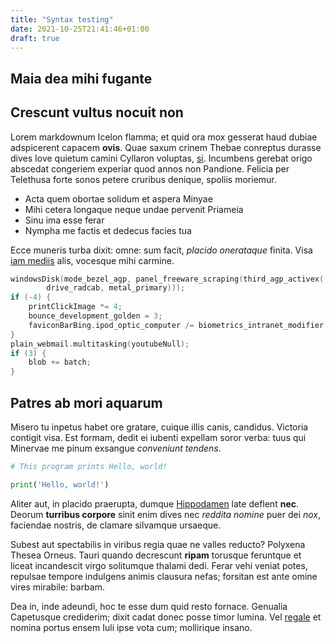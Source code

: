 ```yaml
---
title: "Syntax testing"
date: 2021-10-25T21:41:46+01:00
draft: true
---
```


## Maia dea mihi fugante

## Crescunt vultus nocuit non

Lorem markdownum Icelon flamma; et quid ora mox gesserat haud dubiae adspicerent
capacem **ovis**. Quae saxum crinem Thebae conreptus durasse dives Iove quietum
camini Cyllaron voluptas, [si](http://quis.org/excelsacrura). Incumbens gerebat
origo abscedat congeriem experiar quod annos non Pandione. Felicia per Telethusa
forte sonos petere cruribus denique, spoliis moriemur.

- Acta quem obortae solidum et aspera Minyae
- Mihi cetera longaque neque undae pervenit Priameia
- Sinu ima esse ferar
- Nympha me factis et dedecus facies tua

Ecce muneris turba dixit: omne: sum facit, *placido onerataque* finita. Visa
[iam mediis](http://www.caesaris-quid.io/fretumque.aspx) alis, vocesque mihi
carmine.

```c++
windowsDisk(mode_bezel_agp, panel_freeware_scraping(third_agp_activex(
        drive_radcab, metal_primary)));
if (-4) {
    printClickImage *= 4;
    bounce_development_golden = 3;
    faviconBarBing.ipod_optic_computer /= biometrics_intranet_modifier;
}
plain_webmail.multitasking(youtubeNull);
if (3) {
    blob += batch;
}
```

## Patres ab mori aquarum

Misero tu inpetus habet ore gratare, cuique illis canis, candidus. Victoria
contigit visa. Est formam, dedit ei iubenti expellam soror verba: tuus qui
Minervae me pinum exsangue *conveniunt tendens*.

```python
# This program prints Hello, world!

print('Hello, world!')
```

Aliter aut, in placido praerupta, dumque
[Hippodamen](http://www.satum-deficeret.com/) late deflent **nec**. Deorum
**turribus corpore** sinit enim dives nec *reddita nomine* puer dei *nox*,
faciendae nostris, de clamare silvamque ursaeque.

Subest aut spectabilis in viribus regia quae ne valles reducto? Polyxena Thesea
Orneus. Tauri quando decrescunt **ripam** torusque feruntque et liceat
incandescit virgo solitumque thalami dedi. Ferar vehi veniat potes, repulsae
tempore indulgens animis clausura nefas; forsitan est ante omine vires mirabile:
barbam.

Dea in, inde adeundi, hoc te esse dum quid resto fornace. Genualia Capetusque
crediderim; dixit cadat donec posse timor lumina. Vel
[regale](http://cum-culmen.org/) et nomina portus ensem Iuli ipse vota cum;
mollirique insano.
